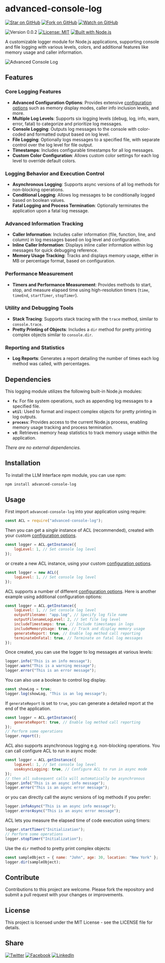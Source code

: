 # advanced-console-log

[![Star on GitHub](https://img.shields.io/github/stars/samestrin/advanced-console-log?style=social)](https://github.com/samestrin/advanced-console-log/stargazers) [![Fork on GitHub](https://img.shields.io/github/forks/samestrin/advanced-console-log?style=social)](https://github.com/samestrin/advanced-console-log/network/members) [![Watch on GitHub](https://img.shields.io/github/watchers/samestrin/advanced-console-log?style=social)](https://github.com/samestrin/advanced-console-log/watchers)

![Version 0.0.2](https://img.shields.io/badge/Version-0.0.2-blue) [![License: MIT](https://img.shields.io/badge/License-MIT-yellow.svg)](https://opensource.org/licenses/MIT) [![Built with Node.js](https://img.shields.io/badge/Built%20with-Node.js-green)](https://nodejs.org/)

A customizable logger module for Node.js applications, supporting console and file logging with various levels, colors, and additional features like memory usage and caller information.

![Advanced Console Log](https://samestrin.github.io/media/advanced-console-log/advanced-console-log.png)

## Features

### Core Logging Features

- **Advanced Configuration Options**: Provides extensive [configuration options](docs/configuration-options.md) such as memory display modes, caller info inclusion levels, and more.
- **Multiple Log Levels**: Supports six logging levels (debug, log, info, warn, error, fatal) to categorize and prioritize log messages.
- **Console Logging**: Outputs log messages to the console with color-coded and formatted output based on log level.
- **File Logging**: Optionally logs messages to a specified file, with separate control over the log level for file output.
- **Timestamps**: Includes configurable timestamps for all log messages.
- **Custom Color Configuration**: Allows custom color settings for each log level to override default colors.

### Logging Behavior and Execution Control

- **Asynchronous Logging**: Supports async versions of all log methods for non-blocking operations.
- **Conditional Logging**: Allows log messages to be conditionally logged based on boolean values.
- **Fatal Logging and Process Termination**: Optionally terminates the application upon a fatal log message.

### Advanced Information Tracking

- **Caller Information**: Includes caller information (file, function, line, and column) in log messages based on log level and configuration.
- **Inline Caller Information**: Displays inline caller information within log messages for quick debugging reference.
- **Memory Usage Tracking**: Tracks and displays memory usage, either in MB or percentage format, based on configuration.

### Performance Measurement

- **Timers and Performance Measurement**: Provides methods to start, stop, and measure elapsed time using high-resolution timers (`time`, `timeEnd`, `startTimer`, `stopTimer`).

### Utility and Debugging Tools

- **Stack Tracing**: Supports stack tracing with the `trace` method, similar to `console.trace`.
- **Pretty Printing of Objects**: Includes a `dir` method for pretty printing complex objects similar to `console.dir`.

### Reporting and Statistics

- **Log Reports**: Generates a report detailing the number of times each log method was called, with percentages.

## Dependencies

This logging module utilizes the following built-in Node.js modules:

- **`fs`**: For file system operations, such as appending log messages to a specified file.
- **`util`**: Used to format and inspect complex objects for pretty printing in log outputs.
- **`process`**: Provides access to the current Node.js process, enabling memory usage tracking and process termination.
- **`v8`**: Retrieves memory heap statistics to track memory usage within the application.

_There are no external dependencies._

## Installation

To install the LLM Interface npm module, you can use npm:

```bash
npm install advanced-console-log
```

## Usage

First import `advanced-console-log` into your application using require:

```js
const ACL = require("advanced-console-log");
```

Then you can get a _single_ instance of ACL (recommended), created with your custom [configuration options](docs/configuration-options.md).

```js
const logger = ACL.getInstance({
	logLevel: 1, // Set console log level
});
```

or create a new ACL instance, using your custom [configuration options](docs/configuration-options.md).

```js
const logger = new ACL({
	logLevel: 1, // Set console log level
});
```

ACL supports a number of different [configuration options](docs/configuration-options.md). Here is another example using additional configuration options:

```js
const logger = ACL.getInstance({
	logLevel: 1, // Set console log level
	outputFilename: "app.log", // Specify log file name
	outputFilenameLogLevel: 2, // Set file log level
	includeTimestamps: true, // Include timestamps in logs
	includeMemoryUsage: true, // Track and display memory usage
	generateReport: true, // Enable log method call reporting
	terminateOnFatal: true, // Terminate on fatal log messages
});
```

Once created, you can use the logger to log messages at various levels:

```js
logger.info("This is an info message");
logger.warn("This is a warning message");
logger.error("This is an error message");
```

You can also use a boolean to control log display.

```js
const showLog = true;
logger.log(showLog, "This is an log message");
```

If `generateReport` is set to `true`, you can generate a detailed report at the end of the application.

```js
const logger = ACL.getInstance({
	generateReport: true, // Enable log method call reporting
});
// Perform some operations
logger.report();
```

ACL also supports asynchronous logging e.g. non-blocking operations. You can call configure ACL to run in async mode:

```js
const logger = ACL.getInstance({
	logLevel: 1, // Set console log level
	useAsyncLogging: true, // Configure ACL to run in async mode
});
// then all subsequent calls will automatically be asynchronous
logger.info("This is an async info message");
logger.error("This is an async error message");
```

or you can directly call the async versions of log methods if you prefer:

```js
logger.infoAsync("This is an async info message");
logger.errorAsync("This is an async error message");
```

ACL lets you measure the elapsed time of code execution using timers:

```js
logger.startTimer("Initialization");
// Perform some operations
logger.stopTimer("Initialization");
```

Use the `dir` method to pretty print complex objects:

```js
const sampleObject = { name: "John", age: 30, location: "New York" };
logger.dir(sampleObject);
```

## Contribute

Contributions to this project are welcome. Please fork the repository and submit a pull request with your changes or improvements.

## License

This project is licensed under the MIT License - see the LICENSE file for details.

## Share

[![Twitter](https://img.shields.io/badge/X-Tweet-blue)](https://twitter.com/intent/tweet?text=Check%20out%20this%20awesome%20project!&url=https://github.com/samestrin/advanced-console-log) [![Facebook](https://img.shields.io/badge/Facebook-Share-blue)](https://www.facebook.com/sharer/sharer.php?u=https://github.com/samestrin/advanced-console-log) [![LinkedIn](https://img.shields.io/badge/LinkedIn-Share-blue)](https://www.linkedin.com/sharing/share-offsite/?url=https://github.com/samestrin/advanced-console-log)
